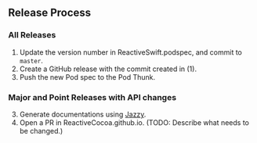 ## Release Process
### All Releases
1. Update the version number in ReactiveSwift.podspec, and commit to `master`.
2. Create a GitHub release with the commit created in (1).
3. Push the new Pod spec to the Pod Thunk.

### Major and Point Releases with API changes
3. Generate documentations using [Jazzy](https://github.com/realm/jazzy/).
4. Open a PR in ReactiveCocoa.github.io. (TODO: Describe what needs to be changed.)
